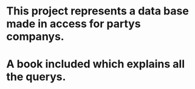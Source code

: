 # This project represents a data base made in access for partys companys.
# A book included which explains all the querys.